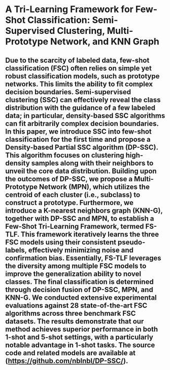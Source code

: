# A Tri-Learning Framework for Few-Shot Classification: Semi-Supervised Clustering, Multi-Prototype Network, and KNN Graph
## Due to the scarcity of labeled data, few-shot classification (FSC) often relies on simple yet robust classification models, such as prototype networks. This limits the ability to fit complex decision boundaries.  Semi-supervised clustering (SSC) can effectively reveal the class distribution with the guidance of a few labeled data; in particular, density-based SSC algorithms can fit arbitrarily complex decision boundaries. In this paper, we introduce SSC into few-shot classification for the first time and propose a Density-based Partial SSC algorithm (DP-SSC). This algorithm focuses on clustering high-density samples along with their neighbors to unveil the core data distribution. Building upon the outcomes of DP-SSC, we propose a Multi-Prototype Network (MPN), which utilizes the centroid of each cluster (i.e., subclass) to construct a prototype. Furthermore, we introduce a K-nearest neighbors graph (KNN-G), together with DP-SSC and MPN, to establish a Few-Shot Tri-Learning Framework, termed FS-TLF. This framework iteratively learns the three FSC models using their consistent pseudo-labels, effectively minimizing noise and confirmation bias. Essentially, FS-TLF leverages the diversity among multiple FSC models to improve the generalization ability to novel classes. The final classification is determined through decision fusion of DP-SSC, MPN, and KNN-G. We conducted extensive experimental evaluations against 28 state-of-the-art FSC algorithms across three benchmark FSC datasets. The results demonstrate that our method achieves superior performance in both 1-shot and 5-shot settings, with a particularly notable advantage in 1-shot tasks. The source code and related models are available at (https://github.com/nblnbl/DP-SSC/).
